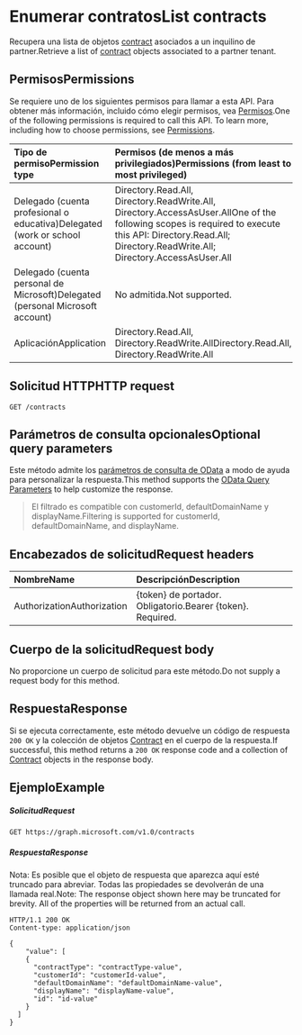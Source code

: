 # <a name="list-contracts"></a><span data-ttu-id="0e957-101">Enumerar contratos</span><span class="sxs-lookup"><span data-stu-id="0e957-101">List contracts</span></span>

<span data-ttu-id="0e957-102">Recupera una lista de objetos [contract](../resources/contract.md) asociados a un inquilino de partner.</span><span class="sxs-lookup"><span data-stu-id="0e957-102">Retrieve a list of [contract](../resources/contract.md) objects associated to a partner tenant.</span></span>

## <a name="permissions"></a><span data-ttu-id="0e957-103">Permisos</span><span class="sxs-lookup"><span data-stu-id="0e957-103">Permissions</span></span>

<span data-ttu-id="0e957-p101">Se requiere uno de los siguientes permisos para llamar a esta API. Para obtener más información, incluido cómo elegir permisos, vea [Permisos](../../../concepts/permissions_reference.md).</span><span class="sxs-lookup"><span data-stu-id="0e957-p101">One of the following permissions is required to call this API. To learn more, including how to choose permissions, see [Permissions](../../../concepts/permissions_reference.md).</span></span>


|<span data-ttu-id="0e957-106">Tipo de permiso</span><span class="sxs-lookup"><span data-stu-id="0e957-106">Permission type</span></span>      | <span data-ttu-id="0e957-107">Permisos (de menos a más privilegiados)</span><span class="sxs-lookup"><span data-stu-id="0e957-107">Permissions (from least to most privileged)</span></span>              | 
|:--------------------|:---------------------------------------------------------| 
|<span data-ttu-id="0e957-108">Delegado (cuenta profesional o educativa)</span><span class="sxs-lookup"><span data-stu-id="0e957-108">Delegated (work or school account)</span></span> | <span data-ttu-id="0e957-109">Directory.Read.All, Directory.ReadWrite.All, Directory.AccessAsUser.All</span><span class="sxs-lookup"><span data-stu-id="0e957-109">One of the following scopes is required to execute this API: Directory.Read.All; Directory.ReadWrite.All; Directory.AccessAsUser.All</span></span>    | 
|<span data-ttu-id="0e957-110">Delegado (cuenta personal de Microsoft)</span><span class="sxs-lookup"><span data-stu-id="0e957-110">Delegated (personal Microsoft account)</span></span> | <span data-ttu-id="0e957-111">No admitida.</span><span class="sxs-lookup"><span data-stu-id="0e957-111">Not supported.</span></span>    | 
|<span data-ttu-id="0e957-112">Aplicación</span><span class="sxs-lookup"><span data-stu-id="0e957-112">Application</span></span> | <span data-ttu-id="0e957-113">Directory.Read.All, Directory.ReadWrite.All</span><span class="sxs-lookup"><span data-stu-id="0e957-113">Directory.Read.All, Directory.ReadWrite.All</span></span> | 

## <a name="http-request"></a><span data-ttu-id="0e957-114">Solicitud HTTP</span><span class="sxs-lookup"><span data-stu-id="0e957-114">HTTP request</span></span>
<!-- { "blockType": "ignored" } -->

```http
GET /contracts
```

## <a name="optional-query-parameters"></a><span data-ttu-id="0e957-115">Parámetros de consulta opcionales</span><span class="sxs-lookup"><span data-stu-id="0e957-115">Optional query parameters</span></span>

<span data-ttu-id="0e957-116">Este método admite los [parámetros de consulta de OData](http://graph.microsoft.io/docs/overview/query_parameters) a modo de ayuda para personalizar la respuesta.</span><span class="sxs-lookup"><span data-stu-id="0e957-116">This method supports the [OData Query Parameters](http://graph.microsoft.io/docs/overview/query_parameters) to help customize the response.</span></span> 

> <span data-ttu-id="0e957-117">El filtrado es compatible con customerId, defaultDomainName y displayName.</span><span class="sxs-lookup"><span data-stu-id="0e957-117">Filtering is supported for customerId, defaultDomainName, and displayName.</span></span>

## <a name="request-headers"></a><span data-ttu-id="0e957-118">Encabezados de solicitud</span><span class="sxs-lookup"><span data-stu-id="0e957-118">Request headers</span></span>

| <span data-ttu-id="0e957-119">Nombre</span><span class="sxs-lookup"><span data-stu-id="0e957-119">Name</span></span>      |<span data-ttu-id="0e957-120">Descripción</span><span class="sxs-lookup"><span data-stu-id="0e957-120">Description</span></span>|
|:----------|:----------|
| <span data-ttu-id="0e957-121">Authorization</span><span class="sxs-lookup"><span data-stu-id="0e957-121">Authorization</span></span>  | <span data-ttu-id="0e957-p102">{token} de portador. Obligatorio.</span><span class="sxs-lookup"><span data-stu-id="0e957-p102">Bearer {token}. Required.</span></span> |

## <a name="request-body"></a><span data-ttu-id="0e957-124">Cuerpo de la solicitud</span><span class="sxs-lookup"><span data-stu-id="0e957-124">Request body</span></span>

<span data-ttu-id="0e957-125">No proporcione un cuerpo de solicitud para este método.</span><span class="sxs-lookup"><span data-stu-id="0e957-125">Do not supply a request body for this method.</span></span>

## <a name="response"></a><span data-ttu-id="0e957-126">Respuesta</span><span class="sxs-lookup"><span data-stu-id="0e957-126">Response</span></span>

<span data-ttu-id="0e957-127">Si se ejecuta correctamente, este método devuelve un código de respuesta `200 OK` y la colección de objetos [Contract](../resources/contract.md) en el cuerpo de la respuesta.</span><span class="sxs-lookup"><span data-stu-id="0e957-127">If successful, this method returns a `200 OK` response code and a collection of [Contract](../resources/contract.md) objects in the response body.</span></span>

## <a name="example"></a><span data-ttu-id="0e957-128">Ejemplo</span><span class="sxs-lookup"><span data-stu-id="0e957-128">Example</span></span>
##### <a name="request"></a><span data-ttu-id="0e957-129">Solicitud</span><span class="sxs-lookup"><span data-stu-id="0e957-129">Request</span></span>

<!-- {
  "blockType": "request",
  "name": "get_contract"
}-->
```http
GET https://graph.microsoft.com/v1.0/contracts
```

##### <a name="response"></a><span data-ttu-id="0e957-130">Respuesta</span><span class="sxs-lookup"><span data-stu-id="0e957-130">Response</span></span>

<span data-ttu-id="0e957-p103">Nota: Es posible que el objeto de respuesta que aparezca aquí esté truncado para abreviar. Todas las propiedades se devolverán de una llamada real.</span><span class="sxs-lookup"><span data-stu-id="0e957-p103">Note: The response object shown here may be truncated for brevity. All of the properties will be returned from an actual call.</span></span>
<!-- {
  "blockType": "response",
  "truncated": true,
  "@odata.type": "microsoft.graph.Contract",
  "isCollection": true
} -->
```http
HTTP/1.1 200 OK
Content-type: application/json

{
    "value": [
    {
      "contractType": "contractType-value",
      "customerId": "customerId-value",
      "defaultDomainName": "defaultDomainName-value",
      "displayName": "displayName-value",
      "id": "id-value"
    }
  ]
}
```

<!-- uuid: 8fcb5dbc-d5aa-4681-8e31-b001d5168d79
2015-10-25 14:57:30 UTC -->
<!-- {
  "type": "#page.annotation",
  "description": "Get Contract",
  "keywords": "",
  "section": "documentation",
  "tocPath": ""
}-->